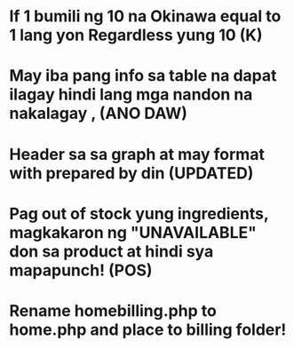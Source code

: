 # If 1 bumili ng 10 na Okinawa equal to 1 lang yon Regardless yung 10 (K)
# May iba pang info sa table na dapat ilagay hindi lang mga nandon na nakalagay , (ANO DAW)
# Header sa sa graph at may format with prepared by din (UPDATED)
# Pag out of stock yung  ingredients, magkakaron ng "UNAVAILABLE" don sa product at hindi sya mapapunch! (POS)
# Rename homebilling.php to home.php and place to billing folder!